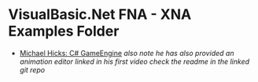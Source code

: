 # VisualBasic.Net FNA - XNA Examples Folder
  - [Michael Hicks: C# GameEngine](https://github.com/OneMeanDragon/FNA-XNA-Examples/tree/main/VisualBasic.Net/Engine-1) _also note he has also provided an animation editor linked in his first video check the readme in the linked git repo_
